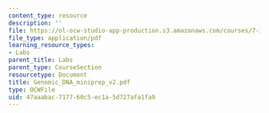 ```yaml
---
content_type: resource
description: ''
file: https://ol-ocw-studio-app-production.s3.amazonaws.com/courses/7-13-experimental-microbial-genetics-fall-2003/47aaabac717760c5ec1a5d727afa1fa9_Genomic_DNA_miniprep_v2.pdf
file_type: application/pdf
learning_resource_types:
- Labs
parent_title: Labs
parent_type: CourseSection
resourcetype: Document
title: Genomic_DNA_miniprep_v2.pdf
type: OCWFile
uid: 47aaabac-7177-60c5-ec1a-5d727afa1fa9
---
```

